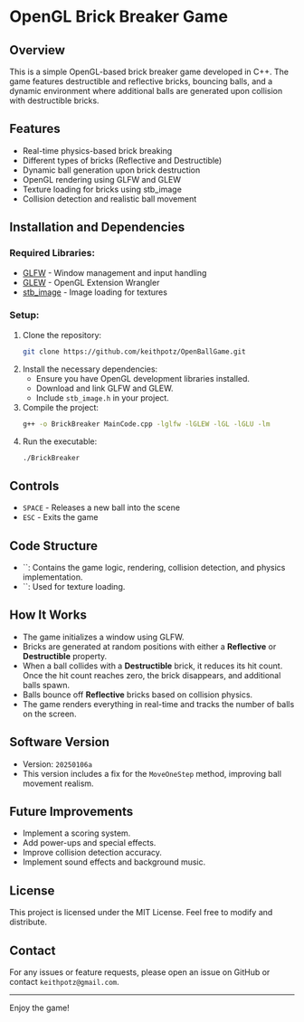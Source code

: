 # OpenGL Brick Breaker Game

## Overview

This is a simple OpenGL-based brick breaker game developed in C++. The game features destructible and reflective bricks, bouncing balls, and a dynamic environment where additional balls are generated upon collision with destructible bricks.

## Features

- Real-time physics-based brick breaking
- Different types of bricks (Reflective and Destructible)
- Dynamic ball generation upon brick destruction
- OpenGL rendering using GLFW and GLEW
- Texture loading for bricks using stb\_image
- Collision detection and realistic ball movement

## Installation and Dependencies

### Required Libraries:

- [GLFW](https://www.glfw.org/) - Window management and input handling
- [GLEW](http://glew.sourceforge.net/) - OpenGL Extension Wrangler
- [stb\_image](https://github.com/nothings/stb) - Image loading for textures

### Setup:

1. Clone the repository:
   ```sh
   git clone https://github.com/keithpotz/OpenBallGame.git
   ```
2. Install the necessary dependencies:
   - Ensure you have OpenGL development libraries installed.
   - Download and link GLFW and GLEW.
   - Include `stb_image.h` in your project.
3. Compile the project:
   ```sh
   g++ -o BrickBreaker MainCode.cpp -lglfw -lGLEW -lGL -lGLU -lm
   ```
4. Run the executable:
   ```sh
   ./BrickBreaker
   ```

## Controls

- `SPACE` - Releases a new ball into the scene
- `ESC` - Exits the game

## Code Structure

- ``: Contains the game logic, rendering, collision detection, and physics implementation.
- ``: Used for texture loading.

## How It Works

- The game initializes a window using GLFW.
- Bricks are generated at random positions with either a **Reflective** or **Destructible** property.
- When a ball collides with a **Destructible** brick, it reduces its hit count. Once the hit count reaches zero, the brick disappears, and additional balls spawn.
- Balls bounce off **Reflective** bricks based on collision physics.
- The game renders everything in real-time and tracks the number of balls on the screen.

## Software Version

- Version: `20250106a`
- This version includes a fix for the `MoveOneStep` method, improving ball movement realism.

## Future Improvements

- Implement a scoring system.
- Add power-ups and special effects.
- Improve collision detection accuracy.
- Implement sound effects and background music.

## License

This project is licensed under the MIT License. Feel free to modify and distribute.

## Contact

For any issues or feature requests, please open an issue on GitHub or contact `keithpotz@gmail.com`.

---

Enjoy the game!

